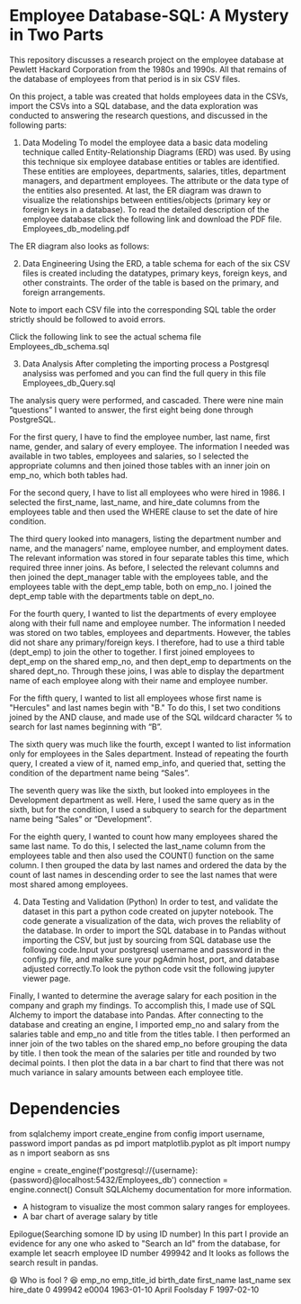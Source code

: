 # Employee Database-SQL: A Mystery in Two Parts

This repository discusses a research project on the employee database at Pewlett Hackard Corporation from the 1980s and 1990s. All that remains of the database of employees from that period is in six CSV files.

On this project, a table was created that holds employees data in the CSVs, import the CSVs into a SQL database, and the data exploration was conducted to answering the research questions, and discussed in the following parts:

1. Data Modeling
To model the employee data a basic data modeling technique called Entity-Relationship Diagrams (ERD) was used. By using this technique six employee database entities or tables are identified. These entities are employees, departments, salaries, titles, department managers, and department employees. The attribute or the data type of the entities also presented. At last, the ER diagram was drawn to visualize the relationships between entities/objects (primary key or foreign keys in a database). To read the detailed description of the employee database click the following link and download the PDF file. Employees_db_modeling.pdf

The ER diagram also looks as follows:


2. Data Engineering
Using the ERD, a table schema for each of the six CSV files is created including the datatypes, primary keys, foreign keys, and other constraints.
The order of the table is based on the primary, and foreign arrangements.

Note to import each CSV file into the corresponding SQL table the order strictly should be followed to avoid errors.

Click the following link to see the actual schema file Employees_db_schema.sql

3. Data Analysis
After completing the importing process a Postgresql analysiss was perfomed and you can find the full query in this file Employees_db_Query.sql

The analysis query were performed, and cascaded.
There were nine main “questions” I wanted to answer, the first eight being done through PostgreSQL.

For the first query, I have to find the employee number, last name, first name, gender, and salary of every employee. The information I needed was available in two tables, employees and salaries, so I selected the appropriate columns and then joined those tables with an inner join on emp_no, which both tables had.

For the second query, I have to list all employees who were hired in 1986. I selected the first_name, last_name, and hire_date columns from the employees table and then used the WHERE clause to set the date of hire condition.

The third query looked into managers, listing the department number and name, and the managers’ name, employee number, and employment dates. The relevant information was stored in four separate tables this time, which required three inner joins. As before, I selected the relevant columns and then joined the dept_manager table with the employees table, and the employees table with the dept_emp table, both on emp_no. I joined the dept_emp table with the departments table on dept_no.

For the fourth query, I wanted to list the departments of every employee along with their full name and employee number. The information I needed was stored on two tables, employees and departments. However, the tables did not share any primary/foreign keys. I therefore, had to use a third table (dept_emp) to join the other to together. I first joined employees to dept_emp on the shared emp_no, and then dept_emp to departments on the shared dept_no. Through these joins, I was able to display the department name of each employee along with their name and employee number.

For the fifth query, I wanted to list all employees whose first name is "Hercules" and last names begin with "B." To do this, I set two conditions joined by the AND clause, and made use of the SQL wildcard character % to search for last names beginning with “B”.

The sixth query was much like the fourth, except I wanted to list information only for employees in the Sales department. Instead of repeating the fourth query, I created a view of it, named emp_info, and queried that, setting the condition of the department name being “Sales”.

The seventh query was like the sixth, but looked into employees in the Development department as well. Here, I used the same query as in the sixth, but for the condition, I used a subquery to search for the department name being “Sales” or “Development”.

For the eighth query, I wanted to count how many employees shared the same last name. To do this, I selected the last_name column from the employees table and then also used the COUNT() function on the same column. I then grouped the data by last names and ordered the data by the count of last names in descending order to see the last names that were most shared among employees.

4. Data Testing and Validation (Python)
In order to test, and validate the dataset in this part a python code created on jupyter notebook. The code generate a visualization of the data, wich proves the reliablity of the database. In order to import the SQL database in to Pandas without importing the CSV, but just by sourcing from SQL database use the following code.Input your postgresql username and password in the config.py file, and malke sure your pgAdmin host, port, and database adjusted correctly.To look the python code vsit the following jupyter viewer page.

Finally, I wanted to determine the average salary for each position in the company and graph my findings. To accomplish this, I made use of SQL Alchemy to import the database into Pandas. After connecting to the database and creating an engine, I imported emp_no and salary from the salaries table and emp_no and title from the titles table. I then performed an inner join of the two tables on the shared emp_no before grouping the data by title. I then took the mean of the salaries per title and rounded by two decimal points. I then plot the data in a bar chart to find that there was not much variance in salary amounts between each employee title.



# Dependencies
from sqlalchemy import create_engine
from config import username, password
import pandas as pd
import matplotlib.pyplot as plt
import numpy as n
import seaborn as sns

engine = create_engine(f'postgresql://{username}:{password}@localhost:5432/Employees_db')
connection = engine.connect()
Consult SQLAlchemy documentation for more information.
- A histogram to visualize the most common salary ranges for employees.
- A bar chart of average salary by title

Epilogue(Searching somone ID by using ID number)
In this part I provide an evidence for any one who asked to "Search an Id" from the database, for example let seacrh employee ID number 499942 and It looks as follows the search result in pandas.

😄 Who is fool ? 😆
emp_no	emp_title_id	birth_date	first_name	last_name	sex	hire_date
0	499942	e0004	1963-01-10	April	Foolsday	F	1997-02-10
 
